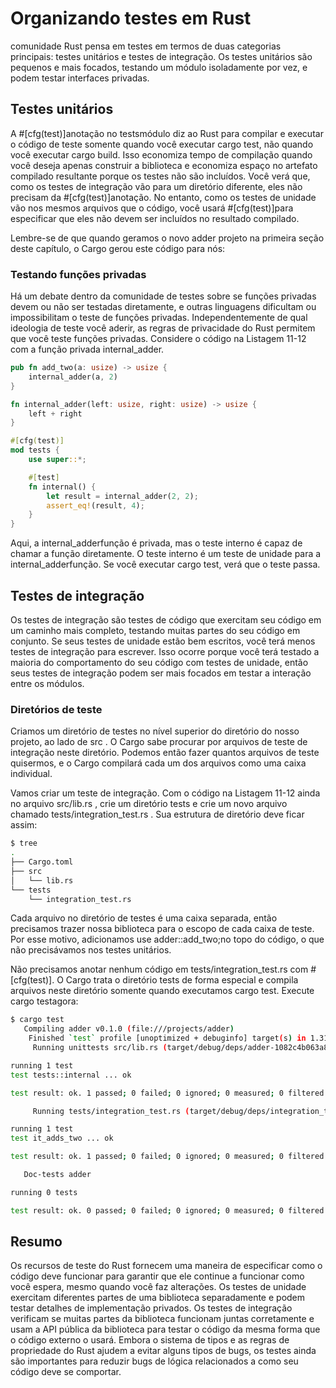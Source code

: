 # Organizando testes em Rust

comunidade Rust pensa em testes em termos de duas categorias principais: testes unitários e testes de integração. Os testes unitários são pequenos e mais focados, testando um módulo isoladamente por vez, e podem testar interfaces privadas.

## Testes unitários
A #[cfg(test)]anotação no testsmódulo diz ao Rust para compilar e executar o código de teste somente quando você executar cargo test, não quando você executar cargo build. Isso economiza tempo de compilação quando você deseja apenas construir a biblioteca e economiza espaço no artefato compilado resultante porque os testes não são incluídos. Você verá que, como os testes de integração vão para um diretório diferente, eles não precisam da #[cfg(test)]anotação. No entanto, como os testes de unidade vão nos mesmos arquivos que o código, você usará #[cfg(test)]para especificar que eles não devem ser incluídos no resultado compilado.

Lembre-se de que quando geramos o novo adder projeto na primeira seção deste capítulo, o Cargo gerou este código para nós:

### Testando funções privadas

Há um debate dentro da comunidade de testes sobre se funções privadas devem ou não ser testadas diretamente, e outras linguagens dificultam ou impossibilitam o teste de funções privadas. Independentemente de qual ideologia de teste você aderir, as regras de privacidade do Rust permitem que você teste funções privadas. Considere o código na Listagem 11-12 com a função privada internal_adder.

```rs
pub fn add_two(a: usize) -> usize {
    internal_adder(a, 2)
}

fn internal_adder(left: usize, right: usize) -> usize {
    left + right
}

#[cfg(test)]
mod tests {
    use super::*;

    #[test]
    fn internal() {
        let result = internal_adder(2, 2);
        assert_eq!(result, 4);
    }
}
```

Aqui, a internal_adderfunção é privada, mas o teste interno é capaz de chamar a função diretamente. O teste interno é um teste de unidade para a internal_adderfunção. Se você executar cargo test, verá que o teste passa.

## Testes de integração

Os testes de integração são testes de código que exercitam seu código em um caminho mais completo, testando muitas partes do seu código em conjunto. Se seus testes de unidade estão bem escritos, você terá menos testes de integração para escrever. Isso ocorre porque você terá testado a maioria do comportamento do seu código com testes de unidade, então seus testes de integração podem ser mais focados em testar a interação entre os módulos.

### Diretórios de teste

Criamos um diretório de testes no nível superior do diretório do nosso projeto, ao lado de src . O Cargo sabe procurar por arquivos de teste de integração neste diretório. Podemos então fazer quantos arquivos de teste quisermos, e o Cargo compilará cada um dos arquivos como uma caixa individual.

Vamos criar um teste de integração. Com o código na Listagem 11-12 ainda no arquivo src/lib.rs , crie um diretório tests e crie um novo arquivo chamado tests/integration_test.rs . Sua estrutura de diretório deve ficar assim:

```sh
$ tree
.
├── Cargo.toml
├── src
│   └── lib.rs
└── tests
    └── integration_test.rs
```

Cada arquivo no diretório de testes é uma caixa separada, então precisamos trazer nossa biblioteca para o escopo de cada caixa de teste. Por esse motivo, adicionamos use adder::add_two;no topo do código, o que não precisávamos nos testes unitários.

Não precisamos anotar nenhum código em tests/integration_test.rs com #[cfg(test)]. O Cargo trata o diretório tests de forma especial e compila arquivos neste diretório somente quando executamos cargo test. Execute cargo testagora:

```sh
$ cargo test
   Compiling adder v0.1.0 (file:///projects/adder)
    Finished `test` profile [unoptimized + debuginfo] target(s) in 1.31s
     Running unittests src/lib.rs (target/debug/deps/adder-1082c4b063a8fbe6)

running 1 test
test tests::internal ... ok

test result: ok. 1 passed; 0 failed; 0 ignored; 0 measured; 0 filtered out; finished in 0.00s

     Running tests/integration_test.rs (target/debug/deps/integration_test-1082c4b063a8fbe6)

running 1 test
test it_adds_two ... ok

test result: ok. 1 passed; 0 failed; 0 ignored; 0 measured; 0 filtered out; finished in 0.00s

   Doc-tests adder

running 0 tests

test result: ok. 0 passed; 0 failed; 0 ignored; 0 measured; 0 filtered out; finished in 0.00s

```


## Resumo

Os recursos de teste do Rust fornecem uma maneira de especificar como o código deve funcionar para garantir que ele continue a funcionar como você espera, mesmo quando você faz alterações. Os testes de unidade exercitam diferentes partes de uma biblioteca separadamente e podem testar detalhes de implementação privados. Os testes de integração verificam se muitas partes da biblioteca funcionam juntas corretamente e usam a API pública da biblioteca para testar o código da mesma forma que o código externo o usará. Embora o sistema de tipos e as regras de propriedade do Rust ajudem a evitar alguns tipos de bugs, os testes ainda são importantes para reduzir bugs de lógica relacionados a como seu código deve se comportar.